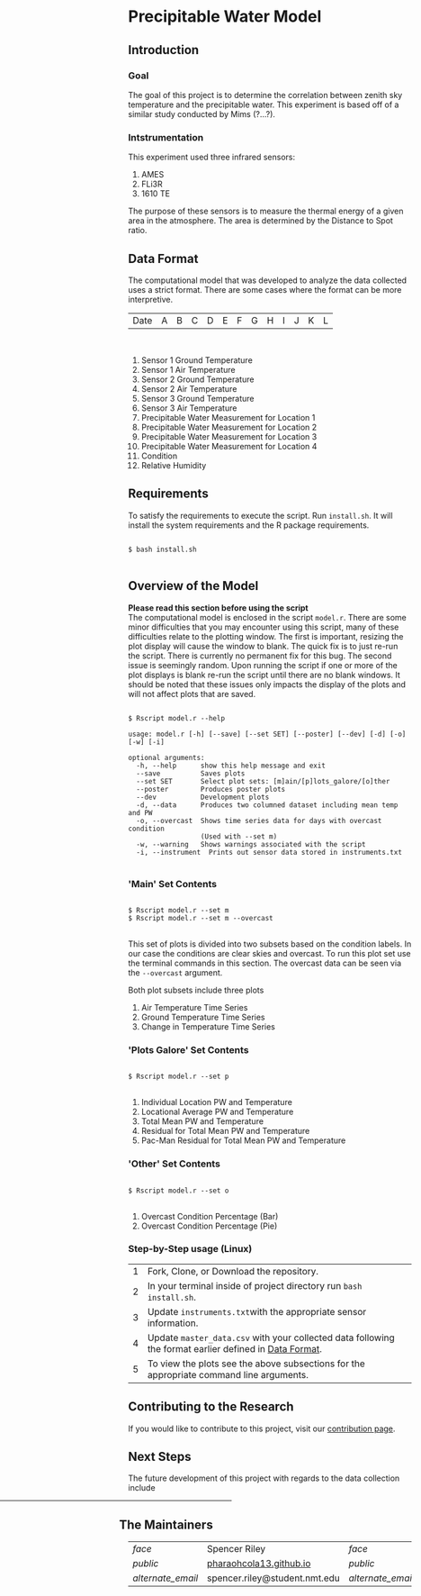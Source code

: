 <h1>Precipitable Water Model</h1>


[comment]: # (Precipitable-Water-Model)
[comment]: # (|)
[comment]: # (|--- data/)
[comment]: # (|   |--- instruments.txt)
[comment]: # (|   |--- master_data.csv)
[comment]: # (|   `--- ml_data.csv)
[comment]: # (|)
[comment]: # (|--- install.sh)
[comment]: # (|)
[comment]: # (|--- README.md)
[comment]: # (|)
[comment]: # (`--- src/)
[comment]: # (	|--- archive/)
[comment]: # (	|   |--- main.py)
[comment]: # (	|   |--- mrop.py)
[comment]: # (	|   `--- plots_galore.py)
[comment]: # (	`--- model.r)

<div id="data">
<div class="collapsible">
<div class="collapsible-header">
		<h2>Introduction</h2>
</div>
<div class="panel">
	<h3>Goal</h3>
	The goal of this project is to determine the correlation between
	zenith sky temperature and the precipitable water. This experiment
	is based off of a similar study conducted by Mims (?...?).
	<h3>Intstrumentation</h3>
	This experiment used three infrared sensors:
	<ol>
		<li>AMES</li>
		<li>FLi3R</li>
		<li>1610 TE</li>
	</ol>
	The purpose of these sensors is to measure the thermal energy of a
	given area in the atmosphere. The area is determined by the Distance to
	Spot ratio.
</div></div>

<div id="data">
<div class="collapsible">
<div class="collapsible-header">
	<h2>Data Format</h2>
</div>
<div class="panel">
<div class="data-format">
The computational model that was developed to analyze the data collected uses a strict format. There are some cases
where the format can be more interpretive.

<table class="usage">
<tbody>
<tr style="border: 0px;">
	<td>Date</td>
	<td>A</td>
	<td>B</td>
	<td>C</td>
	<td>D</td>
	<td>E</td>
	<td>F</td>
	<td>G</td>
	<td>H</td>
	<td>I</td>
	<td>J</td>
	<td>K</td>
	<td>L</td>
</tr>
</tbody>
</table>
<br>
<ol>
	<li>Sensor 1 Ground Temperature</li>
	<li>Sensor 1 Air Temperature</li>
	<li>Sensor 2 Ground Temperature</li>
	<li>Sensor 2 Air Temperature</li>
	<li>Sensor 3 Ground Temperature</li>
	<li>Sensor 3 Air Temperature</li>
	<li>Precipitable Water Measurement for Location 1</li>
	<li>Precipitable Water Measurement for Location 2</li>
	<li>Precipitable Water Measurement for Location 3</li>
	<li>Precipitable Water Measurement for Location 4</li>
	<li>Condition</li>
	<li>Relative Humidity</li>
</ol>
</div></div></div></div>

<div id="require">
<div class="collapsible">
<div class="collapsible-header">
	<h2>Requirements</h2>
</div>
<div class="panel">
To satisfy the requirements to execute the script. Run <code>install.sh</code>. 
It will install the system requirements and the R package 
requirements.

<pre lang="bash">
<code>
<inp>$</inp> bash install.sh
</code>
</pre>
</div></div></div>

<div id="overview">
<div class="collapsible">
<div class="collapsible-header">
	<h2>Overview of the Model</h2>
</div>
<div class="panel">
<b>Please read this section before using the script</b>
<br />
The computational model is enclosed in the script <code>model.r</code>. 
There are some minor difficulties that you may encounter using this script, 
many of these difficulties relate to the plotting window. 
The first is important, resizing the plot display will cause the window to blank.
The quick fix is to just re-run the script. There is currently no permanent fix for this bug.
The second issue is seemingly random. Upon running the script if one or more of the plot displays is blank 
re-run the script until there are no blank windows. 
It should be noted that these issues only impacts the display of the plots and will not affect plots that are saved.

<pre lang="bash">
<code>
<inp>$</inp> Rscript model.r --help

usage: model.r [-h] [--save] [--set SET] [--poster] [--dev] [-d] [-o] [-w] [-i]

optional arguments:
  -h, --help      show this help message and exit
  --save          Saves plots
  --set SET       Select plot sets: [m]ain/[p]lots_galore/[o]ther
  --poster        Produces poster plots
  --dev           Development plots
  -d, --data      Produces two columned dataset including mean temp and PW
  -o, --overcast  Shows time series data for days with overcast condition
				  (Used with --set m)
  -w, --warning	  Shows warnings associated with the script
  -i, --instrument	Prints out sensor data stored in instruments.txt
</code>
</pre>

<div class="collapsible">
<div class="panel">
<h3> 'Main' Set Contents </h3>
<pre lang="bash">
<code>
<inp>$</inp> Rscript model.r --set m
<inp>$</inp> Rscript model.r --set m --overcast
</code>
</pre>

This set of plots is divided into two subsets based on the condition labels.
In our case the conditions are clear skies and overcast.
To run this plot set use the terminal commands in this section. 
The overcast data can be seen via the
<code>--overcast</code> argument.

Both plot subsets include three plots 

<ol>
	<li> Air Temperature Time Series </li>
	<li> Ground Temperature Time Series </li>
	<li> Change in Temperature Time Series </li>
</ol>
</div></div>

<div class="collapsible">
<div class="panel">
<h3> 'Plots Galore' Set Contents </h3>
<pre lang="bash">
<code>
<inp>$</inp> Rscript model.r --set p
</code>
</pre>

<ol>
	<li> Individual Location PW and Temperature </li>
	<li> Locational Average PW and Temperature </li>
	<li> Total Mean PW and Temperature </li>
	<li> Residual for Total Mean PW and Temperature</li>
	<li> Pac-Man Residual for Total Mean PW and Temperature </li>
</ol>
</div></div>

<div class="collapsible">
<div class="panel">
<h3> 'Other' Set Contents </h3>

<pre lang="bash">
<code>
<inp>$</inp> Rscript model.r --set o
</code>
</pre>

<ol>
	<li> Overcast Condition Percentage (Bar) </li>
	<li> Overcast Condition Percentage (Pie) </li>
</ol>
</div></div>

<div id="step">
<div class="collapsible">
<div class="panel">
<h3> Step-by-Step usage (Linux)</h3>
<table class="usage">
<tbody>
<tr style="border: 0px;">
	<td>
		<span class="numbered">1</span>
	</td>
	<td>
		Fork, Clone, or Download the repository. 
	</td>
</tr>
<tr>
	<td>
		<span class="numbered">2</span>
	</td>
	<td>
		In your terminal inside of project directory run
		<code>bash install.sh</code>.
	</td>
</tr>
<tr>
	<td>
		<span class="numbered">3</span>
	</td>
	<td>
		Update <code>instruments.txt</code>with the appropriate
		sensor information. 
	</td>
</tr>
<tr>
	<td>
		<span class="numbered">4</span>
	</td>
	<td>
		Update <code>master_data.csv</code> with your collected
		data following the format earlier defined in 
		<a href="#data">Data Format</a>. </li>
	</td>
</tr>
<tr style="border: 0px;">
	<td>
		<span class="numbered">5</span>
	</td>
	<td>
		To view the plots see the above subsections for 
		the appropriate command line arguments. </li>
	</td>
</tr>
</tbody>
</table>
</div></div></div></div></div></div>



<div id="contrib">
<div class="collapsible">
<div class="collapsible-header">
<h2>Contributing to the Research</h2>
</div>
<div class="panel">
If you would like to contribute to this project, visit our <a href="./contrib.html">contribution page</a>.
</div></div></div>

<div id="next">
<div class="collapsible">
<div class="collapsible-header">
<h2>Next Steps</h2>
</div>
<div class="panel">
The future development of this project with regards to the data collection include 
</div></div></div>

<div id="footer">
	<hr style="border-color: rgba(46,156,202,0.96); width: 100%; margin-left: -20rem;">
	<div style="margin-left: -1rem; width: 100%; margin-right: -20rem;">
		<h2>The Maintainers</h2>
	</div>
	<table class="maintain">
		<tbody>
			<tr style="border: 0px;">
				<td>
					<i class="material-icons">face</i> 
				</td>
				<td>
					Spencer Riley
				</td>
				<td>
					<i class="material-icons">face</i>
				</td>
				<td>
					Vicki Kelsey
				</td>
			</tr>
			<tr>
				<td>
					<i class="material-icons">public</i>
				</td>
				<td>
					<a target="_blank" href="http://pharaohcola13.github.io">pharaohcola13.github.io</a>
				</td>
				<td>
					<i class="material-icons">public</i>
				</td>
				<td>
					<a target="_blank" href="http://physicsgoddess1972.github.io">physicsgoddess1972.github.io</a>
				</td>
			</tr>
			<tr>
				<td>
					<i class="material-icons">alternate_email</i>
				</td>
				<td>
					spencer.riley@student.nmt.edu
				</td>
				<td>
					<i class="material-icons">alternate_email</i>
				</td>
				<td>
					vicki.kelsey@student.nmt.edu
				</td>
			</tr>
		</tbody>
	</table>
</div>

